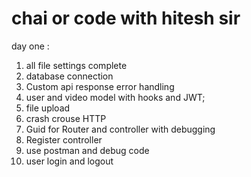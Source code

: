 # chai or code  with hitesh sir 


day one : 
1.  all file settings complete 
2. database connection 
3. Custom api response error handling 
4. user and  video model with hooks and JWT;     
5. file upload 
6. crash crouse HTTP
7. Guid for Router and controller with debugging 
8. Register controller 
9. use postman and debug code 
10. user login and logout 